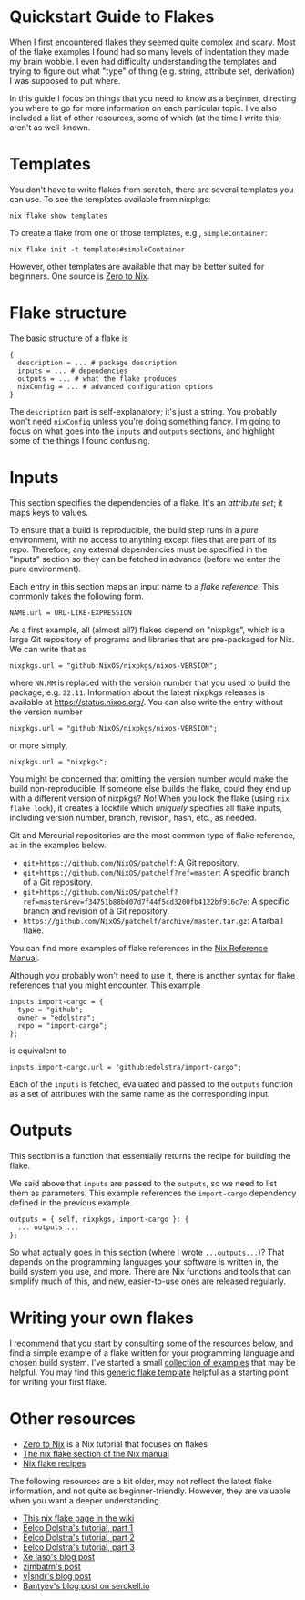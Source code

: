 # Quickstart Guide to Flakes

When I first encountered flakes they seemed quite complex and scary.
Most of the flake examples I found had so many levels of indentation
they made my brain wobble.
I even had difficulty understanding the templates and trying
to figure out what "type" of thing
(e.g. string, attribute set, derivation) I was supposed to put where.

In this guide I focus on things that you need to know as a beginner,
directing you where to go for more information on each particular topic.
I've also included a list of other resources,
some of which (at the time I write this) aren't as well-known.

# Templates

You don't have to write flakes from scratch, there are several
templates you can use.
To see the templates available from nixpkgs:

```
nix flake show templates
```

To create a flake from one of those templates, e.g., `simpleContainer`:

```
nix flake init -t templates#simpleContainer
```

However, other templates are available that may be better suited for beginners.
One source is [Zero to Nix](https://zero-to-nix.com/start/nix-build#flake).

# Flake structure

The basic structure of a flake is

```
{
  description = ... # package description
  inputs = ... # dependencies
  outputs = ... # what the flake produces
  nixConfig = ... # advanced configuration options
}
```

The `description` part is self-explanatory; it's just a string.
You probably won't need `nixConfig` unless you're doing something fancy.
I'm going to focus on what goes into the `inputs` and `outputs` sections,
and highlight some of the things I found confusing.

# Inputs

This section specifies the dependencies of a flake.
It's an *attribute set*; it maps keys to values.

To ensure that a build is reproducible, the build step runs in a *pure* environment,
with no access to anything except files that are part of its repo.
Therefore, any external dependencies must be specified in the "inputs" section
so they can be fetched in advance (before we enter the pure environment).

Each entry in this section maps an input name to a *flake reference*.
This commonly takes the following form.

```
NAME.url = URL-LIKE-EXPRESSION
```

As a first example, all (almost all?) flakes depend on "nixpkgs",
which is a large Git repository of programs and libraries
that are pre-packaged for Nix.
We can write that as

```
nixpkgs.url = "github:NixOS/nixpkgs/nixos-VERSION";
```

where `NN.MM` is replaced with the version number that you used to build the package, e.g. `22.11`.
Information about the latest nixpkgs releases is available at https://status.nixos.org/.
You can also write the entry without the version number

```
nixpkgs.url = "github:NixOS/nixpkgs/nixos-VERSION";
```

or more simply,

```
nixpkgs.url = "nixpkgs";
```

You might be concerned that omitting the version number would make the build non-reproducible.
If someone else builds the flake, could they end up with a different version of nixpkgs?
No! When you lock the flake (using `nix flake lock`), it creates a lockfile which *uniquely* specifies
all flake inputs, including version number, branch, revision, hash, etc., as needed.

Git and Mercurial repositories are the most common type of flake reference, as in the examples below.

- `git+https://github.com/NixOS/patchelf`: A Git repository.
- `git+https://github.com/NixOS/patchelf?ref=master`: A specific branch of a Git repository.
- `git+https://github.com/NixOS/patchelf?ref=master&rev=f34751b88bd07d7f44f5cd3200fb4122bf916c7e`: A specific branch and revision of a Git repository.
- `https://github.com/NixOS/patchelf/archive/master.tar.gz`: A tarball flake.

You can find more examples of flake references in the [Nix Reference Manual](https://nixos.org/manual/nix/stable/command-ref/new-cli/nix3-flake.html#examples).

Although you probably won't need to use it, there is another syntax for flake references that you might encounter.
This example

```
inputs.import-cargo = {
  type = "github";
  owner = "edolstra";
  repo = "import-cargo";
};
```

is equivalent to

```
inputs.import-cargo.url = "github:edolstra/import-cargo";
```

Each of the `inputs` is fetched, evaluated and passed to the `outputs`
function as a set of attributes with the same name as the
corresponding input.

# Outputs

This section is a function that essentially returns the recipe for building the flake.

We said above that `inputs` are passed to the `outputs`,
so we need to list them as parameters.
This example references the `import-cargo` dependency defined
in the previous example.

```
outputs = { self, nixpkgs, import-cargo }: {
  ... outputs ...
};
```

So what actually goes in this section (where I wrote `...outputs...`)?
That depends on the programming languages your software is written in,
the build system you use, and more.
There are Nix functions and tools that can simplify much of this,
and new, easier-to-use ones are released regularly.

# Writing your own flakes

I recommend that you start by consulting some of the resources below,
and find a simple example of a flake written for your programming language and chosen build system.
I've started a small [collection of examples](flake-recipes.md) that may be helpful.
You may find this [generic flake template](flake-recipes.md#a-generic-flake-template) helpful as a starting point
for writing your first flake.

# Other resources

- [Zero to Nix](https://zero-to-nix.com/start/install) is a Nix tutorial that focuses on flakes
- [The nix flake section of the Nix manual](https://nixos.org/manual/nix/unstable/command-ref/new-cli/nix3-flake.html)
- [Nix flake recipes](flake-recipes.md)

The following resources are a bit older, may not reflect the latest flake information, and not quite as beginner-friendly.
However, they are valuable when you want a deeper understanding.

- [This nix flake page in the wiki](https://nixos.wiki/wiki/Flakes)
- [Eelco Dolstra's tutorial, part 1](https://www.tweag.io/blog/2020-05-25-flakes/)
- [Eelco Dolstra's tutorial, part 2](https://www.tweag.io/blog/2020-06-25-eval-cache/)
- [Eelco Dolstra's tutorial, part 3](https://www.tweag.io/blog/2020-07-31-nixos-flakes/)
- [Xe Iaso's blog post](https://christine.website/blog/nix-flakes-1-2022-02-21)
- [zimbatm's post](https://zimbatm.com/notes/nixflakes)
- [y|sndr's blog post](https://blog.ysndr.de/posts/internals/2021-01-01-flake-ification/)
- [Bantyev's blog post on serokell.io](https://serokell.io/blog/practical-nix-flakes)
